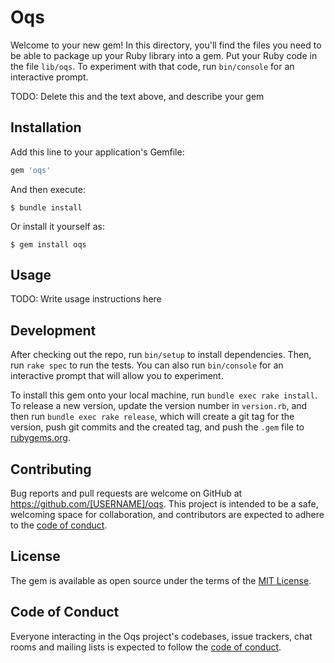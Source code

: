 # Oqs

Welcome to your new gem! In this directory, you'll find the files you need to be able to package up your Ruby library into a gem. Put your Ruby code in the file `lib/oqs`. To experiment with that code, run `bin/console` for an interactive prompt.

TODO: Delete this and the text above, and describe your gem

## Installation

Add this line to your application's Gemfile:

```ruby
gem 'oqs'
```

And then execute:

    $ bundle install

Or install it yourself as:

    $ gem install oqs

## Usage

TODO: Write usage instructions here

## Development

After checking out the repo, run `bin/setup` to install dependencies. Then, run `rake spec` to run the tests. You can also run `bin/console` for an interactive prompt that will allow you to experiment.

To install this gem onto your local machine, run `bundle exec rake install`. To release a new version, update the version number in `version.rb`, and then run `bundle exec rake release`, which will create a git tag for the version, push git commits and the created tag, and push the `.gem` file to [rubygems.org](https://rubygems.org).

## Contributing

Bug reports and pull requests are welcome on GitHub at https://github.com/[USERNAME]/oqs. This project is intended to be a safe, welcoming space for collaboration, and contributors are expected to adhere to the [code of conduct](https://github.com/[USERNAME]/oqs/blob/master/CODE_OF_CONDUCT.md).

## License

The gem is available as open source under the terms of the [MIT License](https://opensource.org/licenses/MIT).

## Code of Conduct

Everyone interacting in the Oqs project's codebases, issue trackers, chat rooms and mailing lists is expected to follow the [code of conduct](https://github.com/[USERNAME]/oqs/blob/master/CODE_OF_CONDUCT.md).
